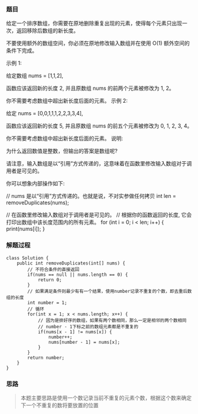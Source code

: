 ﻿### 题目
给定一个排序数组，你需要在原地删除重复出现的元素，使得每个元素只出现一次，返回移除后数组的新长度。

不要使用额外的数组空间，你必须在原地修改输入数组并在使用 O(1) 额外空间的条件下完成。

示例 1:

给定数组 nums = [1,1,2], 

函数应该返回新的长度 2, 并且原数组 nums 的前两个元素被修改为 1, 2。 

你不需要考虑数组中超出新长度后面的元素。
示例 2:

给定 nums = [0,0,1,1,1,2,2,3,3,4],

函数应该返回新的长度 5, 并且原数组 nums 的前五个元素被修改为 0, 1, 2, 3, 4。

你不需要考虑数组中超出新长度后面的元素。
说明:

为什么返回数值是整数，但输出的答案是数组呢?

请注意，输入数组是以“引用”方式传递的，这意味着在函数里修改输入数组对于调用者是可见的。

你可以想象内部操作如下:

// nums 是以“引用”方式传递的。也就是说，不对实参做任何拷贝
int len = removeDuplicates(nums);

// 在函数里修改输入数组对于调用者是可见的。
// 根据你的函数返回的长度, 它会打印出数组中该长度范围内的所有元素。
for (int i = 0; i < len; i++) {
    print(nums[i]);
}

### 解题过程
```
class Solution {
    public int removeDuplicates(int[] nums) {
        // 不符合条件的直接返回
        if(nums == null || nums.length == 0) {
            return 0;
        }
        // 如果满足条件则最少有有一个结果，使用number记录不重复的个数，即去重后数组的长度
        int number = 1;
        // 循环
        for(int x = 1; x < nums.length; x++) {
	        // 因为是排好序的数组，如果有两个数相同，那么一定是相邻的两个数相同
	        // number - 1下标之前的数组元素都是不重复的
            if(nums[x - 1] != nums[x]) {
                number++;
                nums[number - 1] = nums[x];
            }
        }
        return number;
    }
}
```

### 思路
> 本题主要思路是使用一个数记录当前不重复的元素个数，根据这个数来确定下一个不重复的数将要放置的位置
